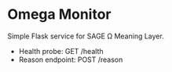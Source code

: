 # Omega Monitor
Simple Flask service for SAGE Ω Meaning Layer.
- Health probe: GET /health
- Reason endpoint: POST /reason
